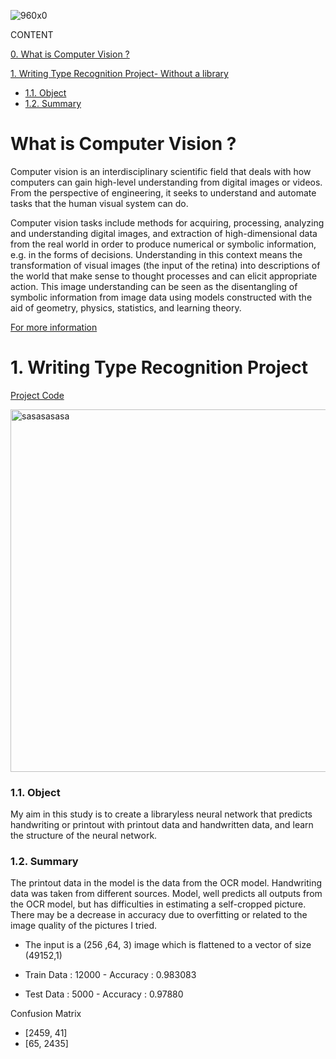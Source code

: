 
![960x0](https://user-images.githubusercontent.com/88277713/163652194-b301ae71-825c-4290-9dd6-4d5e3fbd669b.jpg)

CONTENT

[0. What is Computer Vision ?](https://github.com/Dodger22/Computer-Vision-Processing#what-is-computer-vision-)

[1. Writing Type Recognition Project-  Without a library](https://github.com/Dodger22/Deep-Learning#1-writing-type-recognition-project)

- [1.1. Object](https://github.com/Dodger22/Deep-Learning#11-object)
- [1.2. Summary](https://github.com/Dodger22/Deep-Learning#12-summary)
# What is Computer Vision ?

Computer vision is an interdisciplinary scientific field that deals with how computers can gain high-level understanding from digital images or videos. From the perspective of engineering, it seeks to understand and automate tasks that the human visual system can do.

Computer vision tasks include methods for acquiring, processing, analyzing and understanding digital images, and extraction of high-dimensional data from the real world in order to produce numerical or symbolic information, e.g. in the forms of decisions. Understanding in this context means the transformation of visual images (the input of the retina) into descriptions of the world that make sense to thought processes and can elicit appropriate action. This image understanding can be seen as the disentangling of symbolic information from image data using models constructed with the aid of geometry, physics, statistics, and learning theory.

[For more information](https://en.wikipedia.org/wiki/Computer_vision)

# 1. Writing Type Recognition Project
[Project Code](https://github.com/Dodger22/Deep-Learning/blob/main/Writing_Type_Recognition.ipynb)

<img width="580" alt="sasasasasa" src="https://user-images.githubusercontent.com/88277713/159684619-783e03f9-0025-4eb9-9c2a-e546fde1cacf.PNG">


### 1.1. Object

My aim in this study is to create a libraryless neural network that predicts handwriting or printout with printout data and handwritten data, and learn the structure of the neural network.

### 1.2. Summary

The printout data in the model is the data from the OCR model. Handwriting data was taken from different sources. Model,  well predicts all outputs from the OCR model, but has difficulties in estimating a self-cropped picture. There may be a decrease in accuracy due to overfitting or related to the image quality of the pictures I tried.

- The input is a (256 ,64, 3) image which is flattened to a vector of size (49152,1)

- Train Data : 12000   - Accuracy : 0.983083
- Test Data : 5000 - Accuracy : 0.97880


 Confusion Matrix
- [2459, 41]
- [65,  2435]

